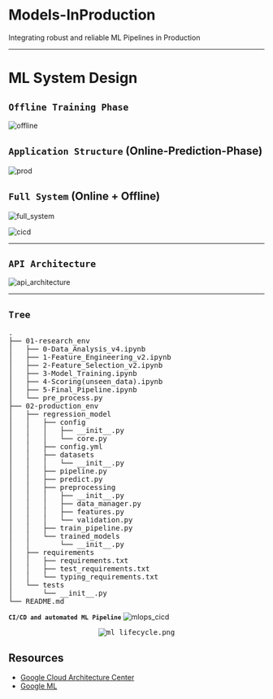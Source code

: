 # Models-InProduction
 Integrating robust and reliable ML Pipelines in Production

<hr> </hr>

# ML System Design

## `Offline Training Phase`
![offline](https://github.com/MvMukesh/Models-InProduction/assets/26667491/13ca6951-6ff2-45a2-af95-c9c16fcac9c4)

## `Application Structure` (Online-Prediction-Phase)
![prod](https://github.com/MvMukesh/Models-InProduction/assets/26667491/d57dbf3f-e75e-475e-a028-fd4015c82668)

## `Full System` (Online + Offline)
![full_system](https://github.com/MvMukesh/Models-InProduction/assets/26667491/632b544b-cacb-4fba-9274-dee847ffb54a)

![cicd](https://github.com/MvMukesh/Models-InProduction/assets/26667491/fe7fcea9-307a-47a5-afed-307d32f61010)

<hr> </hr>

## `API Architecture`
![api_architecture](https://github.com/MvMukesh/Models-InProduction/assets/26667491/d10fe99c-5f7e-4735-ac4c-230a70758293)

<hr> </hr>

## `Tree`
<pre>
.
├── 01-research_env
│   ├── 0-Data_Analysis_v4.ipynb
│   ├── 1-Feature_Engineering_v2.ipynb
│   ├── 2-Feature_Selection_v2.ipynb
│   ├── 3-Model_Training.ipynb
│   ├── 4-Scoring(unseen_data).ipynb
│   ├── 5-Final_Pipeline.ipynb
│   └── pre_process.py
├── 02-production_env
│   ├── regression_model
│   │   ├── config
│   │   │   ├── __init__.py
│   │   │   └── core.py
│   │   ├── config.yml
│   │   ├── datasets
│   │   │   └── __init__.py
│   │   ├── pipeline.py
│   │   ├── predict.py
│   │   ├── preprocessing
│   │   │   ├── __init__.py
│   │   │   ├── data_manager.py
│   │   │   ├── features.py
│   │   │   └── validation.py
│   │   ├── train_pipeline.py
│   │   └── trained_models
│   │       └── __init__.py
│   ├── requirements
│   │   ├── requirements.txt
│   │   ├── test_requirements.txt
│   │   └── typing_requirements.txt
│   └── tests
│       └── __init__.py
└── README.md
</pre>

**`CI/CD and automated ML Pipeline`**
![mlops_cicd](https://user-images.githubusercontent.com/26667491/221462555-4ff921ec-6f31-4bf8-a7d9-5ab62f7d3630.png)


<p align="center">
  <kbd><img src="https://user-images.githubusercontent.com/26667491/221332315-4716d85d-6e4b-4493-a363-94302d376163.png" alt="ml_lifecycle.png"></kbd>
</p>

## Resources
* [Google Cloud Architecture Center](https://cloud.google.com/architecture/mlops-continuous-delivery-and-automation-pipelines-in-machine-learning)
* [Google ML](https://developers.google.com/machine-learning)
